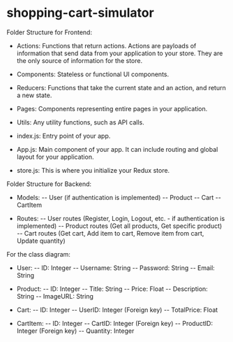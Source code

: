# shopping-cart-simulator
Folder Structure for Frontend:

- Actions: Functions that return actions. Actions are payloads of information that send data from your application to your store. They are the only source of information for the store.

- Components: Stateless or functional UI components.

- Reducers: Functions that take the current state and an action, and return a new state.

- Pages: Components representing entire pages in your application.

- Utils: Any utility functions, such as API calls.

- index.js: Entry point of your app.

- App.js: Main component of your app. It can include routing and global layout for your application.

- store.js: This is where you initialize your Redux store.

Folder Structure for Backend:

- Models:
-- User (if authentication is implemented)
-- Product
-- Cart
-- CartItem

- Routes:
-- User routes (Register, Login, Logout, etc. - if authentication is implemented)
-- Product routes (Get all products, Get specific product)
-- Cart routes (Get cart, Add item to cart, Remove item from cart, Update quantity)

For the class diagram:

- User:
-- ID: Integer
-- Username: String
-- Password: String
-- Email: String

- Product:
-- ID: Integer
-- Title: String
-- Price: Float
-- Description: String
-- ImageURL: String

- Cart:
-- ID: Integer
-- UserID: Integer (Foreign key)
-- TotalPrice: Float

- CartItem:
-- ID: Integer
-- CartID: Integer (Foreign key)
-- ProductID: Integer (Foreign key)
-- Quantity: Integer
